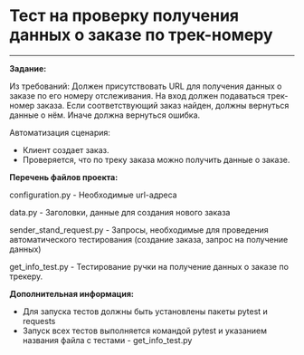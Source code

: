﻿# Тест на проверку получения данных о заказе по трек-номеру
****
**Задание:**

      
Из требований: 
Должен присутствовать URL для получения данных о заказе по его номеру отслеживания. На вход должен подаваться трек-номер заказа. 
Если соответствующий заказ найден, должны вернуться данные о нём. Иначе должна вернуться ошибка.

Автоматизация сценария:
- Клиент создает заказ.
- Проверяется, что по треку заказа можно получить данные о заказе.
  

**Перечень файлов проекта:**

configuration.py - Необходимые url-адреса 

data.py - Заголовки, данные для создания нового заказа

sender_stand_request.py - Запросы, необходимые для проведения автоматического тестирования (создание заказа, запрос на получение данных) 

get_info_test.py - Тестирование ручки на получение данных о заказе по трекеру. 



**Дополнительная информация:**
- Для запуска тестов должны быть установлены пакеты pytest и requests
- Запуск всех тестов выполняется командой pytest и указанием названия файла с тестами - get_info_test.py
